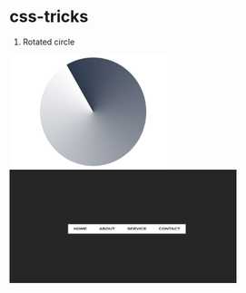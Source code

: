 # css-tricks
1. Rotated circle
<img src="./rotated-circle/rotated-circle.gif" width="280" height="200" />
<img src="./orange-menu/orange-menu.gif" width="400" height="200" />